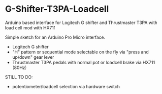 # G-Shifter-T3PA-Loadcell
Arduino based interface for Logitech G shifter and Thrustmaster T3PA with load cell mod with HX711

Simple sketch for an Arduino Pro Micro interface.
- Logitech G shifter
- "H" pattern or sequential mode selectable on the fly via "press and up/down" gear lever
- Thrustmaster T3PA pedals with normal pot or loadcell brake via HX711 (80Hz)

STILL TO DO:
- potentiometer/loadcell selection via hardware switch
